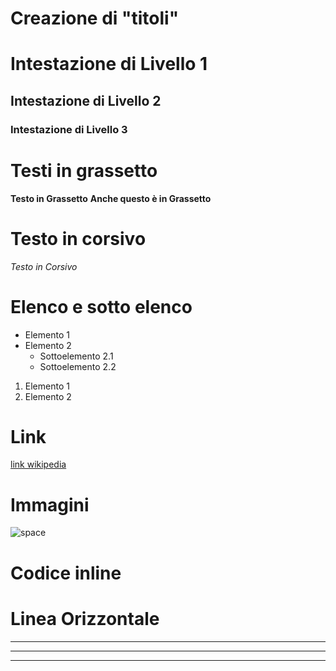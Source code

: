 # Creazione di "titoli"

# Intestazione di Livello 1

## Intestazione di Livello 2

### Intestazione di Livello 3

# Testi in grassetto 

**Testo in Grassetto**
__Anche questo è in Grassetto__

# Testo in corsivo 

*Testo in Corsivo*

# Elenco e sotto elenco

* Elemento 1
* Elemento 2
  * Sottoelemento 2.1
  * Sottoelemento 2.2

1. Elemento 1
2. Elemento 2

# Link 

[link wikipedia](https://it.wikipedia.org/wiki/Pagina_principale)

# Immagini 

![space](https://www.polytechnique-insights.com/wp-content/uploads/2022/11/adobestock_402438380-scaled.jpeg)

# Codice inline

<!-- ```python
def hello():
    print("Ciao, mondo!") -->

# Linea Orizzontale
---
***
---

